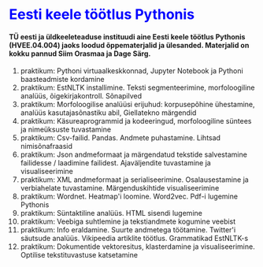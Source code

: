 <h1 style="color:blue"> Eesti keele töötlus Pythonis </h1>  

#### TÜ eesti ja üldkeeleteaduse instituudi aine Eesti keele töötlus Pythonis (HVEE.04.004) jaoks loodud õppematerjalid ja ülesanded. Materjalid on kokku pannud Siim Orasmaa ja Dage Särg.


 1. praktikum: Pythoni virtuaalkeskkonnad, Jupyter Notebook ja Pythoni baasteadmiste kordamine
 2. praktikum: EstNLTK installimine. Teksti segmenteerimine, morfoloogiline analüüs, õigekirjakontroll. Sõnapilved
 3. praktikum: Morfoloogilise analüüsi erijuhud: korpusepõhine ühestamine, analüüs kasutajasõnastiku abil, Giellatekno märgendid
 4. praktikum: Käsureaprogrammid ja kodeeringud, morfoloogiline süntees ja nimeüksuste tuvastamine
 5. praktikum: Csv-failid. Pandas. Andmete puhastamine. Lihtsad nimisõnafraasid
 6. praktikum: Json andmeformaat ja märgendatud tekstide salvestamine failidesse / laadimine failidest. Ajaväljendite tuvastamine ja visualiseerimine
 7. praktikum: XML andmeformaat ja serialiseerimine. Osalausestamine ja verbiahelate tuvastamine. Märgenduskihtide visualiseerimine
 8. praktikum: Wordnet. Heatmap'i loomine. Word2vec. Pdf-i lugemine Pythonis
 9. praktikum: Süntaktiline analüüs. HTML sisendi lugemine
 10. praktikum: Veebiga suhtlemine ja tekstiandmete kogumine veebist
 11. praktikum: Info eraldamine. Suurte andmetega töötamine. Twitter'i säutsude analüüs. Vikipeedia artiklite töötlus. Grammatikad EstNLTK-s
 12. praktikum: Dokumentide vektoresitus, klasterdamine ja visualiseerimine. Optilise tekstituvastuse katsetamine
